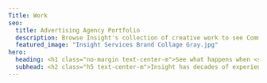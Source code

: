 ```yaml
---
Title: Work
seo:
  title: Advertising Agency Portfolio
  description: Browse Insight's collection of creative work to see Communication with substance in action!
  featured_image: "Insight Services Brand Collage Gray.jpg"
hero:
  heading: <h1 class="no-margin text-center-m">See what happens when <span class="emphasis-red">clear communication</span> <span class="friday-vibes-white">meets</span> <span class="emphasis-underline">imagination.</span></h1>
  subhead: <h2 class="h5 text-center-m">Insight has decades of experience working with a variety of clients in an array of industries, and our robust portfolio reflects that. Browse our collection of creative work to see <strong><em>Communication with substance</em></strong> in action!</h2>
---
```

